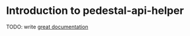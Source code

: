 # Introduction to pedestal-api-helper

TODO: write [great documentation](http://jacobian.org/writing/what-to-write/)
